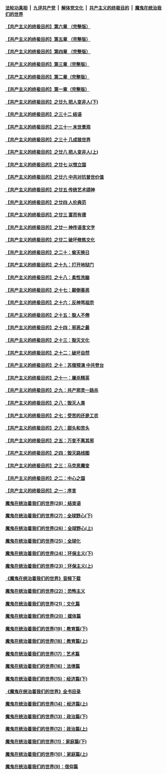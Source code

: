 

####  [法轮功真相](../../../../basic/blob/master/README.md?t=05260301) &nbsp;|&nbsp; [九评共产党](../../../../9ping.md/blob/master/README.md?t=05260301) &nbsp;|&nbsp; [解体党文化](../../../../jtdwh.md/blob/master/README.md?t=05260301)  &nbsp;|&nbsp; [共产主义的终极目的](../../../../gczydzjmd.md/blob/master/README.md?t=05260301) &nbsp;|&nbsp; [魔鬼在统治我们的世界](../../../../mgztzwmdsj.md/blob/master/README.md?t=05260301) 

#### [【共产主义的终极目的】第六章 （完整版）](../pages/nsc422/n11428913.md?t=05260301) 

#### [【共产主义的终极目的】第五章 （完整版）](../pages/nsc422/n11428912.md?t=05260301) 

#### [【共产主义的终极目的】第四章 （完整版）](../pages/nsc422/n11428907.md?t=05260301) 

#### [【共产主义的终极目的】第三章（完整版）](../pages/nsc422/n11428848.md?t=05260301) 

#### [【共产主义的终极目的】第二章（完整版）](../pages/nsc422/n11428831.md?t=05260301) 

#### [【共产主义的终极目的】第一章（完整版）](../pages/nsc422/n11417651.md?t=05260301) 

#### [【共产主义的终极目的】之廿九 把人变非人(下)](../pages/nsc422/n11344140.md?t=05260301) 

#### [【共产主义的终极目的】之三十二 结语](../pages/nsc422/n11360535.md?t=05260301) 

#### [【共产主义的终极目的】之三十一 末世景观](../pages/nsc422/n11351129.md?t=05260301) 

#### [【共产主义的终极目的】之三十 几成狼世界](../pages/nsc422/n11348280.md?t=05260301) 

#### [【共产主义的终极目的】之廿八 把人变非人(上)](../pages/nsc422/n11340492.md?t=05260301) 

#### [【共产主义的终极目的】之廿七 以恨立国](../pages/nsc422/n11336944.md?t=05260301) 

#### [【共产主义的终极目的】之廿六 中共对抗普世价值](../pages/nsc422/n11324785.md?t=05260301) 

#### [【共产主义的终极目的】之廿五 传统艺术颂神](../pages/nsc422/n11296396.md?t=05260301) 

#### [【共产主义的终极目的】之廿四 人伦典范](../pages/nsc422/n11296397.md?t=05260301) 

#### [【共产主义的终极目的】之廿三 富而有德](../pages/nsc422/n11283598.md?t=05260301) 

#### [【共产主义的终极目的】之廿一 神传语言文字](../pages/nsc422/n11263265.md?t=05260301) 

#### [【共产主义的终极目的】之廿二 破坏修炼文化](../pages/nsc422/n11245728.md?t=05260301) 

#### [【共产主义的终极目的】之二十：偷天换日](../pages/nsc422/n11238846.md?t=05260301) 

#### [【共产主义的终极目的】之十九：打开地狱门](../pages/nsc422/n11206376.md?t=05260301) 

#### [【共产主义的终极目的】之十八：柔性洗脑](../pages/nsc422/n11199994.md?t=05260301) 

#### [【共产主义的终极目的】之十七：颠倒善恶](../pages/nsc422/n11179782.md?t=05260301) 

#### [【共产主义的终极目的】之十六：反神骂祖宗](../pages/nsc422/n11166798.md?t=05260301) 

#### [【共产主义的终极目的】之十五：毁人不倦](../pages/nsc422/n11166792.md?t=05260301) 

#### [【共产主义的终极目的】之十四：邪恶之最](../pages/nsc422/n11150249.md?t=05260301) 

#### [【共产主义的终极目的】之十三：毁灭文化](../pages/nsc422/n11135227.md?t=05260301) 

#### [【共产主义的终极目的】之十二：破坏自然](../pages/nsc422/n11135214.md?t=05260301) 

#### [【共产主义的终极目的】之十：苏俄预演 中共登台](../pages/nsc422/n11118424.md?t=05260301) 

#### [【共产主义的终极目的】之十一：屠杀精英](../pages/nsc422/n11118442.md?t=05260301) 

#### [【共产主义的终极目的】之九：共产邪灵一路杀](../pages/nsc422/n11114139.md?t=05260301) 

#### [【共产主义的终极目的】之八：毁灭人类](../pages/nsc422/n11108503.md?t=05260301) 

#### [【共产主义的终极目的】之七：受苦的还是工农](../pages/nsc422/n11101809.md?t=05260301) 

#### [【共产主义的终极目的】之六：甜头和苦头](../pages/nsc422/n11096971.md?t=05260301) 

#### [【共产主义的终极目的】之五：万变不离其邪](../pages/nsc422/n11091285.md?t=05260301) 

#### [【共产主义的终极目的】之四：毁灭路线图](../pages/nsc422/n11086284.md?t=05260301) 

#### [【共产主义的终极目的】之三：马克思魔变](../pages/nsc422/n11061941.md?t=05260301) 

#### [【共产主义的终极目的】之二：中心之国](../pages/nsc422/n11047728.md?t=05260301) 

#### [【共产主义的终极目的】之一：序言](../pages/nsc422/n11086077.md?t=05260301) 

#### [魔鬼在统治着我们的世界(28)：结束语](../pages/nsc422/n10936246.md?t=05260301) 

#### [魔鬼在统治着我们的世界(27)：全球野心(下)](../pages/nsc422/n10928319.md?t=05260301) 

#### [魔鬼在统治着我们的世界(26)：全球野心(上)](../pages/nsc422/n10900318.md?t=05260301) 

#### [魔鬼在统治着我们的世界(25)：全球化](../pages/nsc422/n10788205.md?t=05260301) 

#### [魔鬼在统治着我们的世界(24)：环保主义(下)](../pages/nsc422/n10695307.md?t=05260301) 

#### [魔鬼在统治着我们的世界(23)：环保主义(上)](../pages/nsc422/n10688613.md?t=05260301) 

#### [《魔鬼在统治着我们的世界》音频下载](../pages/nsc422/n10635553.md?t=05260301) 

#### [魔鬼在统治着我们的世界(22)：恐怖主义](../pages/nsc422/n10614727.md?t=05260301) 

#### [魔鬼在统治着我们的世界(21)：文化篇](../pages/nsc422/n10597706.md?t=05260301) 

#### [魔鬼在统治着我们的世界(20)：媒体篇](../pages/nsc422/n10586579.md?t=05260301) 

#### [魔鬼在统治着我们的世界(19)：教育篇(下)](../pages/nsc422/n10564808.md?t=05260301) 

#### [魔鬼在统治着我们的世界(18)：教育篇(上)](../pages/nsc422/n10526970.md?t=05260301) 

#### [魔鬼在统治着我们的世界(17)：艺术篇](../pages/nsc422/n10499093.md?t=05260301) 

#### [魔鬼在统治着我们的世界(16)：法律篇](../pages/nsc422/n10485969.md?t=05260301) 

#### [魔鬼在统治着我们的世界(15)：经济篇(下)](../pages/nsc422/n10469975.md?t=05260301) 

#### [《魔鬼在统治着我们的世界》全书目录](../pages/nsc422/n10464261.md?t=05260301) 

#### [魔鬼在统治着我们的世界(14)：经济篇(上)](../pages/nsc422/n10457370.md?t=05260301) 

#### [魔鬼在统治着我们的世界(13)：政治篇(下)](../pages/nsc422/n10448270.md?t=05260301) 

#### [魔鬼在统治着我们的世界(12)：政治篇(上)](../pages/nsc422/n10444576.md?t=05260301) 

#### [魔鬼在统治着我们的世界(11)：家庭篇(下)](../pages/nsc422/n10440961.md?t=05260301) 

#### [魔鬼在统治着我们的世界(10)：家庭篇(上)](../pages/nsc422/n10435448.md?t=05260301) 

#### [魔鬼在统治着我们的世界(9)：信仰篇](../pages/nsc422/n10432159.md?t=05260301) 

